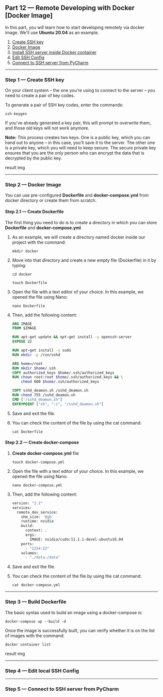 
<div align="left" markdown>

## **Part 12 — Remote Developing with Docker [Docker Image]**  

</div>  


In this part, you will learn how to start developing remotely via docker image. We'll use **Ubuntu 20.04** as an example.

1. <a href="#step-1--create-ssh-key">Create SSH key</a>
2. <a href="#step-2--docker-image">Docker Image</a>
3. <a href="#step-3--install-ssh-server-inside-docker-container">Install SSH server inside Docker container</a>
4. <a href="#step-4--edit-ssh-config">Edit SSH Config</a>
5. <a href="#step-5--connect-to-ssh-server-from-pycharm">Connect to SSH server from PyCharm</a>

---
### Step 1 — Create SSH key
On your client system – the one you’re using to connect to the server – you need to create a pair of key codes.

To generate a pair of SSH key codes, enter the commands:
```commandline
ssh-keygen
```
If you’ve already generated a key pair, this will prompt to overwrite them, and those old keys will not work anymore.

**Note:** This process creates two keys. 
One is a public key, which you can hand out to anyone – in this case, you’ll save it to the server. 
The other one is a private key, which you will need to keep secure. 
The secure private key ensures that you are the only person who can encrypt the data that is decrypted by the public key.

result img

---
### Step 2 — Docker Image

You can use pre-configured **Dockerfile** and **docker-compose.yml** from docker directory or create them from scratch. 

#### Step 2.1 — Create Dockerfile
The first thing you need to do is to create a directory in which you can store **Dockerfile** and **docker-compose.yml**.

1. As an example, we will create a directory named docker inside our project with the command:
   ```commandline
   mkdir docker
   ```

2. Move into that directory and create a new empty file (Dockerfile) in it by typing:
   ```commandline
   cd docker
   ```
   
   ```commandline
   touch Dockerfile
   ```

3. Open the file with a text editor of your choice. In this example, we opened the file using Nano:
   ```commandline
   nano Dockerfile
   ```

4. Then, add the following content:
   ```dockerfile
   ARG IMAGE
   FROM $IMAGE
   
   RUN apt-get update && apt-get install -y openssh-server
   EXPOSE 22
   
   RUN apt-get install -y sudo
   RUN mkdir -p /run/sshd
   
   ARG home=/root
   RUN mkdir $home/.ssh
   COPY authorized_keys $home/.ssh/authorized_keys
   RUN chown root:root $home/.ssh/authorized_keys && \
       chmod 600 $home/.ssh/authorized_keys
   
   COPY sshd_deamon.sh /sshd_deamon.sh
   RUN chmod 755 /sshd_deamon.sh
   CMD ["/sshd_deamon.sh"]
   ENTRYPOINT ["sh", "-c", "/sshd_deamon.sh"]
   ```

5. Save and exit the file.

6. You can check the content of the file by using the cat command:
   ```commandline
   cat Dockerfile
   ```
   
#### Step 2.2 — Create docker-compose

1. **Create docker-compose.yml** file
   ```commandline
   touch docker-compose.yml
   ```

2. Open the file with a text editor of your choice. In this example, we opened the file using Nano:
   ```commandline
   nano docker-compose.yml
   ```

3. Then, add the following content:
   ```dockerfile
   version: "2.2"
   services:
     remote_dev_service:
       shm_size: '8gb'
       runtime: nvidia
       build:
         context: .
         args:
           IMAGE: nvidia/cuda:11.1.1-devel-ubuntu18.04
       ports:
         - "1234:22"
       volumes:
         - "./data:/data"
   ```

4. Save and exit the file.

5. You can check the content of the file by using the cat command:
   ```commandline
   cat docker-compose.yml
   ```
   
---
### Step 3 — Build Dockerfile

The basic syntax used to build an image using a docker-compose is:
```commandline
docker-compose up --build -d
```

Once the image is successfully built, you can verify whether it is on the list of images with the command:
```commandline
docker container list
```

result img

---
### Step 4 — Edit local SSH Config

---
### Step 5 — Connect to SSH server from PyCharm
